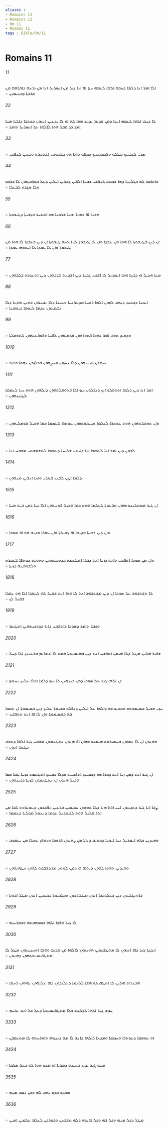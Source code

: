 ```yaml
---
aliases : 
- Romains 11
- Romains 11
- Rm 11
- Romans 11
tags : Bible/Rm/11
---
```


# Romains 11

###### 11
ܐܠܐ ܐܡܪ ܐܢܐ ܕܠܡܐ ܕܚܩܗ ܐܠܗܐ ܠܥܡܗ ܚܤ ܐܦ ܐܢܐ ܓܝܪ ܡܢ ܐܝܤܪܝܠ ܐܢܐ ܡܢ ܙܪܥܗ ܕܐܒܪܗܡ ܡܢ ܫܪܒܬܐ ܕܒܢܝܡܝܢ ܀
###### 22
ܠܐ ܕܚܩ ܐܠܗܐ ܠܥܡܗ ܐܝܢܐ ܕܡܢ ܩܕܝܡ ܝܕܝܥ ܗܘܐ ܠܗ ܐܘ ܠܐ ܝܕܥܝܢ ܐܢܬܘܢ ܒܟܬܒܐ ܕܐܠܝܐ ܡܢܐ ܐܡܪ ܟܕ ܩܒܠ ܗܘܐ ܠܐܠܗܐ ܥܠ ܐܝܤܪܝܠ ܘܐܡܪ ܀
###### 33
ܡܪܝ ܠܢܒܝܝܟ ܩܛܠܘ ܘܠܡܕܒܚܝܟ ܤܚܦܘ ܘܐܢܐ ܗܘ ܒܠܚܘܕܝ ܐܫܬܚܪܬ ܘܒܥܝܢ ܠܢܦܫܝ ܀
###### 44
ܘܐܬܐܡܪ ܠܗ ܒܓܠܝܢܐ ܕܗܐ ܫܒܩܬ ܠܢܦܫܝ ܫܒܥܐ ܐܠܦܝܢ ܓܒܪܝܢ ܐܝܠܝܢ ܕܥܠ ܒܘܪܟܝܗܘܢ ܠܐ ܒܪܟܘ ܘܠܐ ܤܓܕܘ ܠܒܥܠܐ ܀
###### 55
ܗܟܢܐ ܐܦ ܒܗܢܐ ܙܒܢܐ ܫܪܟܢܐ ܗܘ ܐܫܬܚܪ ܒܓܒܝܬܐ ܕܛܝܒܘܬܐ ܀
###### 66
ܐܢ ܕܝܢ ܒܛܝܒܘܬܐ ܠܐ ܗܘܐ ܡܢ ܥܒܕܐ ܘܐܢ ܠܐ ܛܝܒܘܬܐ ܠܐ ܐܝܬܝܗ ܛܝܒܘܬܐ ܐܢ ܕܝܢ ܒܥܒܕܐ ܠܐ ܗܘܐ ܡܢ ܛܝܒܘܬܐ ܘܐܢ ܠܐ ܥܒܕܐ ܠܐ ܐܝܬܘܗܝ ܥܒܕܐ ܀
###### 77
ܡܢܐ ܗܟܝܠ ܗܝ ܕܒܥܐ ܗܘܐ ܐܝܤܪܝܠ ܠܐ ܐܫܟܚ ܓܒܝܬܐ ܕܝܢ ܐܫܟܚܬ ܫܪܟܗܘܢ ܕܝܢ ܐܬܥܘܪܘ ܒܠܒܗܘܢ ܀
###### 88
ܐܝܟܢܐ ܕܟܬܝܒ ܕܝܗܒ ܠܗܘܢ ܐܠܗܐ ܪܘܚܐ ܡܕܥܪܢܝܬܐ ܘܥܝܢܐ ܕܠܐ ܢܒܚܪܘܢ ܒܗܝܢ ܘܐܕܢܐ ܕܠܐ ܢܫܡܥܘܢ ܥܕܡܐ ܠܝܘܡܐ ܕܝܘܡܢܐ ܀
###### 99
ܘܕܘܝܕ ܬܘܒ ܐܡܪ ܢܗܘܐ ܦܬܘܪܗܘܢ ܩܕܡܝܗܘܢ ܠܦܚܐ ܘܦܘܪܥܢܗܘܢ ܠܬܘܩܠܬܐ ܀
###### 1010
ܢܚܫܟܢ ܥܝܢܝܗܘܢ ܕܠܐ ܢܚܙܘܢ ܘܚܨܗܘܢ ܒܟܠܙܒܢ ܢܗܘܐ ܟܦܝܦ ܀
###### 1111
ܐܡܪ ܐܢܐ ܕܝܢ ܕܠܡܐ ܐܬܬܩܠܘ ܐܝܟ ܕܢܦܠܘܢ ܚܤ ܐܠܐ ܒܬܘܩܠܬܗܘܢ ܕܝܠܗܘܢ ܗܘܘ ܚܝܐ ܠܥܡܡܐ ܠܛܢܢܗܘܢ ܀
###### 1212
ܘܐܢ ܬܘܩܠܬܗܘܢ ܗܘܬ ܥܘܬܪܐ ܠܥܠܡܐ ܘܚܝܒܘܬܗܘܢ ܥܘܬܪܐ ܠܥܡܡܐ ܟܡܐ ܗܟܝܠ ܫܘܡܠܝܗܘܢ ܀
###### 1313
ܠܟܘܢ ܕܝܢ ܐܡܪ ܐܢܐ ܠܥܡܡܐ ܐܢܐ ܕܐܝܬܝ ܫܠܝܚܐ ܕܥܡܡܐ ܠܬܫܡܫܬܝ ܡܫܒܚ ܐܢܐ ܀
###### 1414
ܕܠܡܐ ܐܛܢ ܠܒܢܝ ܒܤܪܝ ܘܐܚܐ ܐܢܫܝܢ ܡܢܗܘܢ ܀
###### 1515
ܐܢ ܓܝܪ ܡܤܬܠܝܢܘܬܗܘܢ ܬܪܥܘܬܐ ܠܥܠܡܐ ܗܘܬ ܟܡܐ ܗܟܝܠ ܦܘܢܝܗܘܢ ܐܠܐ ܚܝܐ ܕܡܢ ܒܝܬ ܡܝܬܐ ܀
###### 1616
ܘܐܢ ܕܝܢ ܪܫܝܬܐ ܩܕܝܫܐ ܐܦ ܓܒܝܠܬܐ ܘܐܢ ܥܩܪܐ ܩܕܝܫ ܗܘ ܐܦ ܤܘܟܐ ܀
###### 1717
ܘܐܢ ܡܢ ܤܘܟܐ ܐܬܦܫܚ ܘܐܢܬ ܕܙܝܬܐ ܐܢܬ ܕܒܪܐ ܐܬܛܥܡܬ ܒܕܘܟܝܬܗܝܢ ܘܗܘܝܬ ܫܘܬܦܐ ܠܥܩܪܗ ܘܠܫܘܡܢܗ ܕܙܝܬܐ ܀
###### 1818
ܠܐ ܬܫܬܒܗܪ ܥܠ ܤܘܟܐ ܐܢ ܕܝܢ ܡܫܬܒܗܪ ܐܢܬ ܠܐ ܗܘܐ ܐܢܬ ܫܩܝܠ ܠܗ ܠܥܩܪܐ ܐܠܐ ܗܘ ܥܩܪܐ ܫܩܝܠ ܠܟ ܀
###### 1919
ܘܟܒܪ ܬܐܡܪ ܕܤܘܟܐ ܕܐܬܦܫܚ ܕܐܢܐ ܒܕܘܟܝܬܗܝܢ ܐܬܛܥܡ ܀
###### 2020
ܫܦܝܪ ܗܠܝܢ ܡܛܠ ܕܠܐ ܗܝܡܢ ܐܬܦܫܚ ܐܢܬ ܕܝܢ ܒܗܝܡܢܘܬܐ ܩܡܬ ܠܐ ܬܬܪܝܡ ܒܪܥܝܢܟ ܐܠܐ ܕܚܠ ܀
###### 2121
ܐܢ ܐܠܗܐ ܓܝܪ ܥܠ ܤܘܟܐ ܕܡܢ ܟܝܢܗܝܢ ܠܐ ܚܤ ܕܠܡܐ ܐܦܠܐ ܥܠܝܟ ܢܚܘܤ ܀
###### 2222
ܚܙܝ ܗܟܝܠ ܒܤܝܡܘܬܗ ܘܩܫܝܘܬܗ ܕܐܠܗܐ ܥܠ ܐܝܠܝܢ ܕܢܦܠܘ ܩܫܝܘܬܐ ܥܠܝܟ ܕܝܢ ܒܤܝܡܘܬܐ ܐܢ ܬܩܘܐ ܒܗ ܒܒܤܝܡܘܬܐ ܘܐܢ ܠܐ ܐܦ ܐܢܬ ܬܬܦܫܚ ܀
###### 2323
ܘܗܢܘܢ ܐܢ ܠܐ ܢܩܘܘܢ ܒܚܤܝܪܘܬ ܗܝܡܢܘܬܗܘܢ ܐܦ ܗܢܘܢ ܢܬܛܥܡܘܢ ܡܫܟܚ ܓܝܪ ܐܠܗܐ ܕܬܘܒ ܢܛܥܡ ܐܢܘܢ ܀
###### 2424
ܐܢ ܓܝܪ ܐܢܬ ܕܡܢ ܙܝܬܐ ܐܢܬ ܕܒܪܐ ܗܘ ܕܒܟܝܢܟ ܐܬܦܫܚܬ ܘܕܠܐ ܒܟܝܢܟ ܐܬܛܥܡܬ ܒܙܝܬܐ ܛܒܐ ܟܡܐ ܗܟܝܠ ܗܢܘܢ ܐܢ ܢܬܛܥܡܘܢ ܒܙܝܬܐ ܕܟܝܢܗܘܢ ܀
###### 2525
ܨܒܐ ܐܢܐ ܓܝܪ ܕܬܕܥܘܢ ܐܚܝ ܐܪܙܐ ܗܢܐ ܕܠܐ ܬܗܘܘܢ ܚܟܝܡܝܢ ܒܪܥܝܢ ܢܦܫܟܘܢ ܕܥܘܝܪܘܬ ܠܒܐ ܡܢ ܐܬܪ ܩܠܝܠ ܗܘܬ ܠܐܝܤܪܝܠ ܥܕܡܐ ܕܢܥܘܠ ܡܘܠܝܐ ܕܥܡܡܐ ܀
###### 2626
ܘܗܝܕܝܢ ܟܠܗ ܐܝܤܪܝܠ ܢܚܐ ܐܝܟܢܐ ܕܟܬܝܒ ܕܢܐܬܐ ܡܢ ܨܗܝܘܢ ܦܪܘܩܐ ܘܢܗܦܟ ܥܘܠܐ ܡܢ ܝܥܩܘܒ ܀
###### 2727
ܘܗܝܕܝܢ ܬܗܘܐ ܠܗܘܢ ܕܝܬܩܐ ܗܝ ܕܡܢ ܠܘܬܝ ܡܐ ܕܫܒܩܬ ܠܗܘܢ ܚܛܗܝܗܘܢ ܀
###### 2828
ܒܐܘܢܓܠܝܘܢ ܕܝܢ ܒܥܠܕܒܒܐ ܐܢܘܢ ܡܛܠܬܟܘܢ ܘܒܓܒܝܘܬܐ ܚܒܝܒܝܢ ܐܢܘܢ ܡܛܠ ܐܒܗܬܐ ܀
###### 2929
ܠܐ ܓܝܪ ܗܦܟܐ ܐܠܗܐ ܒܡܘܗܒܬܗ ܘܒܩܪܝܢܗ ܀
###### 3030
ܐܝܟܢܐ ܓܝܪ ܕܐܦ ܐܢܬܘܢ ܠܐ ܡܬܛܦܝܤܝܢ ܗܘܝܬܘܢ ܠܐܠܗܐ ܡܢ ܩܕܝܡ ܘܗܫܐ ܐܬܚܢܢܬܘܢ ܡܛܠ ܠܐ ܡܬܛܦܝܤܢܘܬܗܘܢ ܕܗܢܘܢ ܀
###### 3131
ܗܟܢܐ ܐܦ ܗܠܝܢ ܠܐ ܐܬܛܦܝܤܘ ܗܫܐ ܠܪܚܡܐ ܕܥܠܝܟܘܢ ܕܐܦ ܥܠܝܗܘܢ ܢܗܘܘܢ ܪܚܡܐ ܀
###### 3232
ܚܒܫ ܓܝܪ ܐܠܗܐ ܠܟܠܢܫ ܒܠܐ ܡܬܛܦܝܤܢܘܬܐ ܕܥܠ ܟܠ ܐܢܫ ܢܪܚܡ ܀
###### 3333
ܐܘ ܥܘܡܩܐ ܕܥܘܬܪܐ ܘܚܟܡܬܐ ܘܡܕܥܐ ܕܐܠܗܐ ܕܐܢܫ ܠܐ ܡܫ ܕܝܢܘܗܝ ܘܐܘܪܚܬܗ ܠܐ ܡܬܥܩܒܢ ܀
###### 3434
ܡܢܘ ܓܝܪ ܝܕܥ ܪܥܝܢܗ ܕܡܪܝܐ ܐܘ ܡܢܘ ܗܘܐ ܠܗ ܒܥܠ ܡܠܟܐ ܀
###### 3535
ܘܡܢܘ ܩܕܡ ܝܗܒ ܠܗ ܘܟܢ ܢܤܒ ܡܢܗ ܀
###### 3636
ܡܛܠ ܕܟܠ ܡܢܗ ܘܟܠ ܒܗ ܘܟܠ ܒܐܝܕܗ ܕܠܗ ܬܫܒܚܢ ܘܒܘܪܟܢ ܠܥܠܡ ܥܠܡܝܢ ܐܡܝܢ ܀
